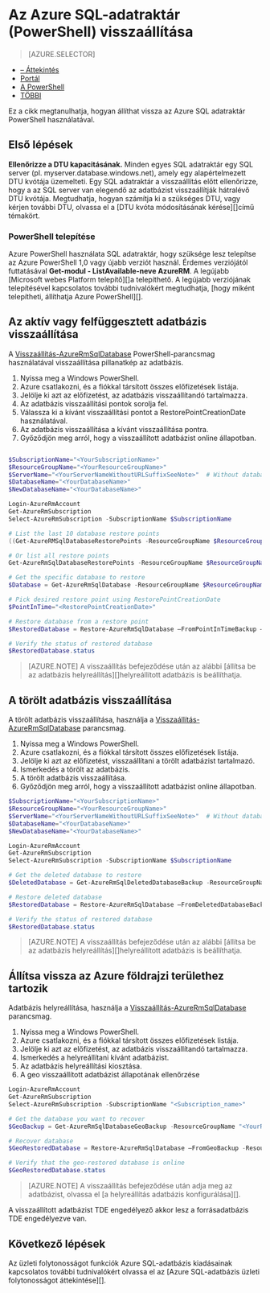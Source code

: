 <properties
   pageTitle="Az Azure SQL-adatraktár (PowerShell) visszaállítása |} Microsoft Azure"
   description="A PowerShell feladatok az Azure SQL-adatraktár visszaállításához."
   services="sql-data-warehouse"
   documentationCenter="NA"
   authors="Lakshmi1812"
   manager="barbkess"
   editor=""/>

<tags
   ms.service="sql-data-warehouse"
   ms.devlang="NA"
   ms.topic="article"
   ms.tgt_pltfrm="NA"
   ms.workload="data-services"
   ms.date="09/21/2016"
   ms.author="lakshmir;barbkess;sonyama"/>

# <a name="restore-an-azure-sql-data-warehouse-powershell"></a>Az Azure SQL-adatraktár (PowerShell) visszaállítása

> [AZURE.SELECTOR]
- [– Áttekintés][]
- [Portál][]
- [A PowerShell][]
- [TÖBBI][]

Ez a cikk megtanulhatja, hogyan állíthat vissza az Azure SQL adatraktár PowerShell használatával.

## <a name="before-you-begin"></a>Első lépések

**Ellenőrizze a DTU kapacitásának.** Minden egyes SQL adatraktár egy SQL server (pl. myserver.database.windows.net), amely egy alapértelmezett DTU kvótája üzemelteti.  Egy SQL adatraktár a visszaállítás előtt ellenőrizze, hogy a az SQL server van elegendő az adatbázist visszaállítják hátralévő DTU kvótája. Megtudhatja, hogyan számítja ki a szükséges DTU, vagy kérjen további DTU, olvassa el a [DTU kvóta módosításának kérése][]című témakört.

### <a name="install-powershell"></a>PowerShell telepítése

Azure PowerShell használata SQL adatraktár, hogy szüksége lesz telepítse az Azure PowerShell 1,0 vagy újabb verziót használ.  Érdemes verziójától futtatásával **Get-modul - ListAvailable-neve AzureRM**.  A legújabb [Microsoft webes Platform telepítő][]a telepíthető.  A legújabb verziójának telepítésével kapcsolatos további tudnivalókért megtudhatja, [hogy miként telepítheti, állíthatja Azure PowerShell][].

## <a name="restore-an-active-or-paused-database"></a>Az aktív vagy felfüggesztett adatbázis visszaállítása

A [Visszaállítás-AzureRmSqlDatabase][] PowerShell-parancsmag használatával visszaállítása pillanatkép az adatbázis.

1. Nyissa meg a Windows PowerShell.
2. Azure csatlakozni, és a fiókkal társított összes előfizetések listája.
3. Jelölje ki azt az előfizetést, az adatbázis visszaállítandó tartalmazza.
4. Az adatbázis visszaállítási pontok sorolja fel.
5. Válassza ki a kívánt visszaállítási pontot a RestorePointCreationDate használatával.
6. Az adatbázis visszaállítása a kívánt visszaállítása pontra.
7. Győződjön meg arról, hogy a visszaállított adatbázist online állapotban.

```Powershell

$SubscriptionName="<YourSubscriptionName>"
$ResourceGroupName="<YourResourceGroupName>"
$ServerName="<YourServerNameWithoutURLSuffixSeeNote>"  # Without database.windows.net
$DatabaseName="<YourDatabaseName>"
$NewDatabaseName="<YourDatabaseName>"

Login-AzureRmAccount
Get-AzureRmSubscription
Select-AzureRmSubscription -SubscriptionName $SubscriptionName

# List the last 10 database restore points
((Get-AzureRMSqlDatabaseRestorePoints -ResourceGroupName $ResourceGroupName -ServerName $ServerName -DatabaseName ($DatabaseName).RestorePointCreationDate)[-10 .. -1]

# Or list all restore points
Get-AzureRmSqlDatabaseRestorePoints -ResourceGroupName $ResourceGroupName -ServerName $ServerName -DatabaseName $DatabaseName

# Get the specific database to restore
$Database = Get-AzureRmSqlDatabase -ResourceGroupName $ResourceGroupName -ServerName $ServerName -DatabaseName $DatabaseName

# Pick desired restore point using RestorePointCreationDate
$PointInTime="<RestorePointCreationDate>"  

# Restore database from a restore point
$RestoredDatabase = Restore-AzureRmSqlDatabase –FromPointInTimeBackup –PointInTime $PointInTime -ResourceGroupName $Database.ResourceGroupName -ServerName $Database.$ServerName -TargetDatabaseName $NewDatabaseName –ResourceId $Database.ResourceID

# Verify the status of restored database
$RestoredDatabase.status

```

>[AZURE.NOTE] A visszaállítás befejeződése után az alábbi [állítsa be az adatbázis helyreállítás][]helyreállított adatbázis is beállíthatja.


## <a name="restore-a-deleted-database"></a>A törölt adatbázis visszaállítása

A törölt adatbázis visszaállítása, használja a [Visszaállítás-AzureRmSqlDatabase][] parancsmag.

1. Nyissa meg a Windows PowerShell.
2. Azure csatlakozni, és a fiókkal társított összes előfizetések listája.
3. Jelölje ki azt az előfizetést, visszaállítani a törölt adatbázist tartalmazó.
4. Ismerkedés a törölt az adatbázis.
5. A törölt adatbázis visszaállítása.
6. Győződjön meg arról, hogy a visszaállított adatbázist online állapotban.

```Powershell
$SubscriptionName="<YourSubscriptionName>"
$ResourceGroupName="<YourResourceGroupName>"
$ServerName="<YourServerNameWithoutURLSuffixSeeNote>"  # Without database.windows.net
$DatabaseName="<YourDatabaseName>"
$NewDatabaseName="<YourDatabaseName>"

Login-AzureRmAccount
Get-AzureRmSubscription
Select-AzureRmSubscription -SubscriptionName $SubscriptionName

# Get the deleted database to restore
$DeletedDatabase = Get-AzureRmSqlDeletedDatabaseBackup -ResourceGroupName $ResourceGroupNam -ServerName $ServerName -DatabaseName $DatabaseName

# Restore deleted database
$RestoredDatabase = Restore-AzureRmSqlDatabase –FromDeletedDatabaseBackup –DeletionDate $DeletedDatabase.DeletionDate -ResourceGroupName $DeletedDatabase.ResourceGroupName -ServerName $DeletedDatabase.ServerName -TargetDatabaseName $NewDatabaseName –ResourceId $DeletedDatabase.ResourceID

# Verify the status of restored database
$RestoredDatabase.status
```

>[AZURE.NOTE] A visszaállítás befejeződése után az alábbi [állítsa be az adatbázis helyreállítás][]helyreállított adatbázis is beállíthatja.


## <a name="restore-from-an-azure-geographical-region"></a>Állítsa vissza az Azure földrajzi területhez tartozik

Adatbázis helyreállítása, használja a [Visszaállítás-AzureRmSqlDatabase][] parancsmag.

1. Nyissa meg a Windows PowerShell.
2. Azure csatlakozni, és a fiókkal társított összes előfizetések listája.
3. Jelölje ki azt az előfizetést, az adatbázis visszaállítandó tartalmazza.
4. Ismerkedés a helyreállítani kívánt adatbázist.
5. Az adatbázis helyreállítási kiosztása.
6. A geo visszaállított adatbázist állapotának ellenőrzése

```Powershell
Login-AzureRmAccount
Get-AzureRmSubscription
Select-AzureRmSubscription -SubscriptionName "<Subscription_name>"

# Get the database you want to recover
$GeoBackup = Get-AzureRmSqlDatabaseGeoBackup -ResourceGroupName "<YourResourceGroupName>" -ServerName "<YourServerName>" -DatabaseName "<YourDatabaseName>"

# Recover database
$GeoRestoredDatabase = Restore-AzureRmSqlDatabase –FromGeoBackup -ResourceGroupName "<YourResourceGroupName>" -ServerName "<YourTargetServer>" -TargetDatabaseName "<NewDatabaseName>" –ResourceId $GeoBackup.ResourceID

# Verify that the geo-restored database is online
$GeoRestoredDatabase.status
```

>[AZURE.NOTE] A visszaállítás befejeződése után adja meg az adatbázist, olvassa el [a helyreállítás adatbázis konfigurálása][]. 


A visszaállított adatbázist TDE engedélyező akkor lesz a forrásadatbázis TDE engedélyezve van.


## <a name="next-steps"></a>Következő lépések
Az üzleti folytonosságot funkciók Azure SQL-adatbázis kiadásainak kapcsolatos további tudnivalókért olvassa el az [Azure SQL-adatbázis üzleti folytonosságot áttekintése][].

<!--Image references-->

<!--Article references-->
[Azure SQL-adatbázis üzleti folytonosságot – áttekintés]: sql-database-business-continuity.md
[Kvóta DTU módosításának kérése]: ./sql-data-warehouse-get-started-create-support-ticket.md#request-quota-change
[Az adatbázis konfigurálása helyreállítás]: ./sql-database-disaster-recovery.md#configure-your-database-after-recovery
[Telepítse és állítsa be a Azure PowerShell hogyan]: powershell-install-configure.md
[– Áttekintés]: ./sql-data-warehouse-restore-database-overview.md
[Portál]: ./sql-data-warehouse-restore-database-portal.md
[A PowerShell]: ./sql-data-warehouse-restore-database-powershell.md
[TÖBBI]: ./sql-data-warehouse-restore-database-rest-api.md
[Az adatbázis konfigurálása helyreállítás]: ./sql-database-disaster-recovery.md#configure-your-database-after-recovery

<!--MSDN references-->
[Visszaállítás-AzureRmSqlDatabase]: https://msdn.microsoft.com/library/mt693390.aspx

<!--Other Web references-->
[Azure Portal]: https://portal.azure.com/
[A Microsoft webes Platform telepítő]: https://aka.ms/webpi-azps
